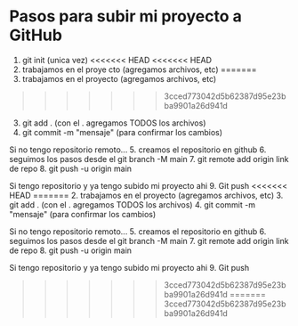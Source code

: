 # Pasos para subir mi proyecto a GitHub

1. git init (unica vez)
<<<<<<< HEAD
   <<<<<<< HEAD
2. trabajamos en el proye
   cto (agregamos archivos, etc)
=======
2. trabajamos en el proyecto (agregamos archivos, etc)
>>>>>>> 3cced773042d5b62387d95e23bba9901a26d941d
3. git add . (con el . agregamos TODOS los archivos)
4. git commit -m "mensaje" (para confirmar los cambios)

Si no tengo repositorio remoto... 5. creamos el repositorio en github 6. seguimos los pasos desde el git branch -M main 7. git remote add origin link de repo 8. git push -u origin main

Si tengo repositorio y ya tengo subido mi proyecto ahi 9. Git push
<<<<<<< HEAD
======= 2. trabajamos en el proyecto (agregamos archivos, etc) 3. git add . (con el . agregamos TODOS los archivos) 4. git commit -m "mensaje" (para confirmar los cambios)

Si no tengo repositorio remoto... 5. creamos el repositorio en github 6. seguimos los pasos desde el git branch -M main 7. git remote add origin link de repo 8. git push -u origin main

Si tengo repositorio y ya tengo subido mi proyecto ahi 9. Git push

> > > > > > > 3cced773042d5b62387d95e23bba9901a26d941d
=======
>>>>>>> 3cced773042d5b62387d95e23bba9901a26d941d
